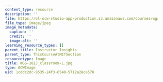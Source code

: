 ```yaml
---
content_type: resource
description: ''
file: https://ol-ocw-studio-app-production.s3.amazonaws.com/courses/wgs-101-introduction-to-womens-and-gender-studies-fall-2014/1cddc2dc953524f365405712a28ca578_WGS-101J_classroom-1.jpg
file_type: image/jpeg
image_metadata:
  caption: ''
  credit: ''
  image-alt: ''
learning_resource_types: []
parent_title: Instructor Insights
parent_type: ThisCourseAtMITSection
resourcetype: Image
title: WGS-101J_classroom-1.jpg
type: OCWImage
uid: 1cddc2dc-9535-24f3-6540-5712a28ca578
---
```

